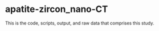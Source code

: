 # apatite-zircon_nano-CT

This is the code, scripts, output, and raw data that comprises this study. 